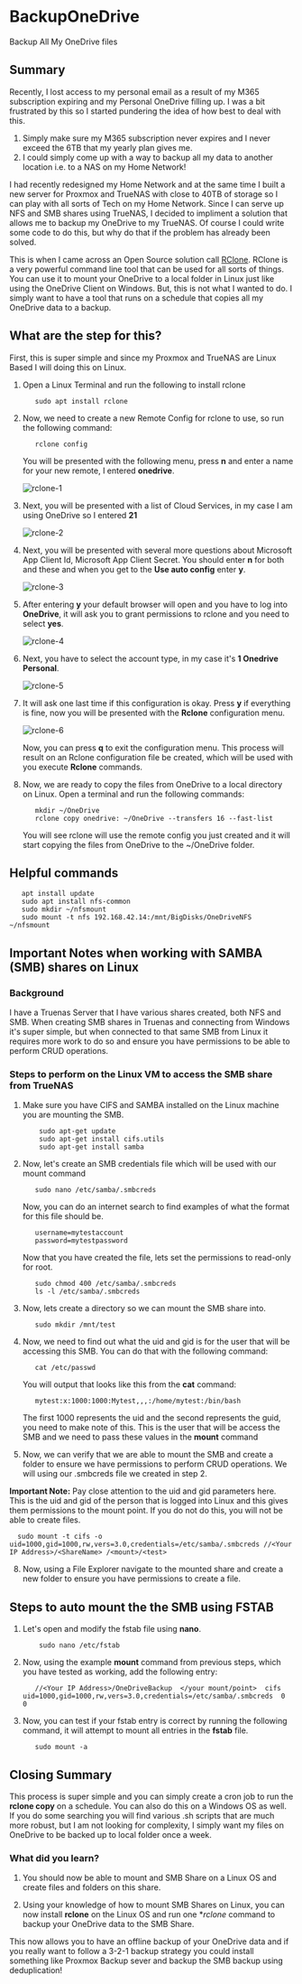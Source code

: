 # BackupOneDrive
Backup All My OneDrive files

## Summary
Recently, I lost access to my personal email as a result of my M365 subscription expiring and my Personal OneDrive filling up.  I was a bit frustrated by this so I started pundering the idea of how best to deal with this.  

   1. Simply make sure my M365 subscription never expires and I never exceed the 6TB that my yearly plan gives me.
   2. I could simply come up with a way to backup all my data to another location i.e. to a NAS on my Home Network!

I had recently redesigned my Home Network and at the same time I built a new server for Proxmox and TrueNAS with close to 40TB of storage so I can play with all sorts of Tech on my Home Network.  Since I can serve up NFS and SMB shares using TrueNAS, I decided to impliment a solution that allows me to backup my OneDrive to my TrueNAS.  Of course I could write some code to do this, but why do that if the problem has already been solved.  

This is when I came across an Open Source solution call [RClone](https://rclone.org/). RClone is a very powerful command line tool that can be used for all sorts of things.  You can use it to mount your OneDrive to a local folder in Linux just like using the OneDrive Client on Windows.  But, this is not what I wanted to do.  I simply want to have a tool that runs on a schedule that copies all my OneDrive data to a backup.

## What are the step for this?
First, this is super simple and since my Proxmox and TrueNAS are Linux Based I will doing this on Linux.

1. Open a Linux Terminal and run the following to install rclone

      ~~~
         sudo apt install rclone
      ~~~

2. Now, we need to create a new Remote Config for rclone to use, so run the following command:

     ~~~
        rclone config
     ~~~
     You will be presented with the following menu, press **n** and enter a name for your new remote, I entered **onedrive**.
     
     ![rclone-1](https://github.com/Rickcau/BackupOneDrive/assets/17052492/788a66f8-90d9-4f37-9a9f-ca6a3c1cbe13)

3. Next, you will be presented with a list of Cloud Services, in my case I am using OneDrive so I entered **21**
   
     ![rclone-2](https://github.com/Rickcau/BackupOneDrive/assets/17052492/92234242-fe73-44e4-a7ca-4aae52965bdd)

4. Next, you will be presented with several more questions about Microsoft App Client Id, Microsoft App Client Secret.  You should enter **n** for both and these and when you get to the **Use auto config** enter **y**.

   ![rclone-3](https://github.com/Rickcau/BackupOneDrive/assets/17052492/6e22663e-851c-49e2-b92a-f1afde9eacf2)

5. After entering **y** your default browser will open and you have to log into **OneDrive**, it will ask you to grant permissions to rclone and you need to select **yes**.

   ![rclone-4](https://github.com/Rickcau/BackupOneDrive/assets/17052492/ac9816a9-7ba6-4339-83af-f5094f98ee53)

6. Next, you have to select the account type, in my case it's **1 Onedrive Personal**.

   ![rclone-5](https://github.com/Rickcau/BackupOneDrive/assets/17052492/c1a89d8c-7fbf-4f5e-8045-f1d2f147e5d8)

7. It will ask one last time if this configuration is okay.  Press **y** if everything is fine, now you will be presented with the **Rclone** configuration menu.

   ![rclone-6](https://github.com/Rickcau/BackupOneDrive/assets/17052492/d805f0d7-d53f-4b5f-b688-91664deb803f)

   Now, you can press **q** to exit the configuration menu.  This process will result on an Rclone configuration file be created, which will be used with you execute **Rclone** commands.

8. Now, we are ready to copy the files from OneDrive to a local directory on Linux.  Open a terminal and run the following commands:

   ~~~
      mkdir ~/OneDrive
      rclone copy onedrive: ~/OneDrive --transfers 16 --fast-list
   ~~~

   You will see rclone will use the remote config you just created and it will start copying the files from OneDrive to the ~/OneDrive folder.

## Helpful commands
   
   ~~~
      apt install update
      sudo apt install nfs-common
      sudo mkdir ~/nfsmount
      sudo mount -t nfs 192.168.42.14:/mnt/BigDisks/OneDriveNFS ~/nfsmount 
   ~~~

## Important Notes when working with SAMBA (SMB) shares on Linux

### Background
I have a Truenas Server that I have various shares created, both NFS and SMB.  When creating SMB shares in Truenas and connecting from Windows it's super simple, but when connected to that same SMB from Linux it requires more work to do so and ensure you have permissions to be able to perform CRUD operations.

### Steps to perform on the Linux VM to access the SMB share from TrueNAS

1. Make sure you have CIFS and SAMBA installed on the Linux machine you are mounting the SMB.

   ~~~
       sudo apt-get update
       sudo apt-get install cifs.utils
       sudo apt-get install samba
   ~~~

2. Now, let's create an SMB credentials file which will be used with our mount command

   ~~~
      sudo nano /etc/samba/.smbcreds
   ~~~

   Now, you can do an internet search to find examples of what the format for this file should be. 

   ~~~
      username=mytestaccount
      password=mytestpassword
   ~~~

   Now that you have created the file, lets set the permissions to read-only for root.

   ~~~
      sudo chmod 400 /etc/samba/.smbcreds
      ls -l /etc/samba/.smbcreds
   ~~~

4. Now, lets create a directory so we can mount the SMB share into.

   ~~~
      sudo mkdir /mnt/test
   ~~~

5. Now, we need to find out what the uid and gid is for the user that will be accessing this SMB.  You can do that with the following command:

   ~~~
      cat /etc/passwd
   ~~~

   You will output that looks like this from the **cat** command:

   ~~~
      mytest:x:1000:1000:Mytest,,,:/home/mytest:/bin/bash
   ~~~

   The first 1000 represents the uid and the second represents the guid, you need to make note of this.  This is the user that will be access the SMB and we need to pass these values in the **mount** command
   

7. Now, we can verify that we are able to mount the SMB and create a folder to ensure we have permissions to perform CRUD operations.  We will using our .smbcreds file we created in step 2.  

**Important Note:** Pay close attention to the uid and gid parameters here.  This is the uid and gid of the person that is logged into Linux and this gives them permissions to the mount point.  If you do not do this, you will not be able to create files.
   
   ~~~
     sudo mount -t cifs -o uid=1000,gid=1000,rw,vers=3.0,credentials=/etc/samba/.smbcreds //<Your IP Address>/<ShareName> /<mount>/<test>
   ~~~

8. Now, using a File Explorer navigate to the mounted share and create a new folder to ensure you have permissions to create a file.

## Steps to **auto mount** the the SMB using FSTAB

1. Let's open and modify the fstab file using **nano**.

   ~~~
       sudo nano /etc/fstab
   ~~~

2. Now, using the example **mount** command from previous steps, which you have tested as working, add the following entry:

   ~~~
      //<Your IP Address>/OneDriveBackup  </your mount/point>  cifs  uid=1000,gid=1000,rw,vers=3.0,credentials=/etc/samba/.smbcreds  0  0
   ~~~

3. Now, you can test if your fstab entry is correct by running the following command, it will attempt to mount all entries in the **fstab** file.

   ~~~
      sudo mount -a
   ~~~

## Closing Summary
This process is super simple and you can simply create a cron job to run the **rclone copy** on a schedule.  You can also do this on a Windows OS as well.  If you do some searching you will find various .sh scripts that are much more robust, but I am not looking for complexity, I simply want my files on OneDrive to be backed up to local folder once a week.  

### What did you learn?

1. You should now be able to mount and SMB Share on a Linux OS and create files and folders on this share.

2. Using your knowledge of how to mount SMB Shares on Linux, you can now install **rclone** on the Linux OS and run one **rclone* command to backup your OneDrive data to the SMB Share.

This now allows you to have an offline backup of your OneDrive data and if you really want to follow a 3-2-1 backup strategy you could install something like Proxmox Backup sever and backup the SMB backup using deduplication!
